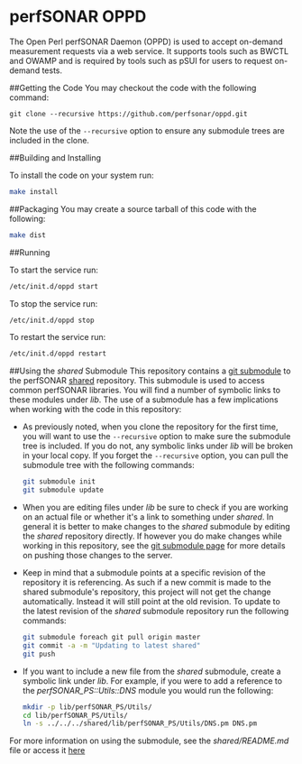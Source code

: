 # perfSONAR OPPD

The Open Perl perfSONAR Daemon (OPPD)  is used to accept on-demand measurement requests via a web service. It supports tools such as BWCTL and OWAMP and is required by tools such as pSUI for users to request on-demand tests. 


##Getting the Code
You may checkout the code with the following command:

```
git clone --recursive https://github.com/perfsonar/oppd.git
```

Note the use of the `--recursive` option to ensure any submodule trees are included in the clone.

##Building and Installing

To install the code on your system run:

```bash
make install
```

##Packaging
You may create a source tarball of this code with the following:

```bash
make dist
```
##Running 

To start the service run:

```bash
/etc/init.d/oppd start
```

To stop the service run:

```bash
/etc/init.d/oppd stop
```

To restart the service run:

```bash
/etc/init.d/oppd restart
```

##Using the *shared* Submodule
This repository contains a [git submodule](http://git-scm.com/book/en/v2/Git-Tools-Submodules) to the perfSONAR [shared](https://github.com/perfsonar/perl-shared) repository. This submodule is used to access common perfSONAR libraries. You will find a number of symbolic links to these modules under *lib*. The use of a submodule has a few implications when working with the code in this repository:

* As previously noted, when you clone the repository for the first time, you will want to use the `--recursive` option to make sure the submodule tree is included. If you do not, any symbolic links under *lib* will be broken in your local copy. If you forget the `--recursive` option, you can pull the submodule tree with the following commands:

    ```bash
    git submodule init
    git submodule update
    ```
* When you are editing files under *lib* be sure to check if you are working on an actual file or whether it's a link to something under *shared*. In general it is better to make changes to the *shared* submodule by editing the *shared* repository directly. If however you do make changes while working in this repository, see the [git submodule page](http://git-scm.com/book/en/v2/Git-Tools-Submodules#Working-on-a-Project-with-Submodules) for more details on pushing those changes to the server.
* Keep in mind that a submodule points at a specific revision of the repository it is referencing. As such if a new commit is made to the shared submodule's repository, this project will not get the change automatically. Instead it will still point at the old revision. To update to the latest revision of the *shared* submodule repository run the following commands:

    ```bash
    git submodule foreach git pull origin master
    git commit -a -m "Updating to latest shared"
    git push
    ```
* If you want to include a new file from the *shared* submodule, create a symbolic link under *lib*. For example, if you were to add a reference to the  *perfSONAR_PS::Utils::DNS* module you would run the following:

    ```bash
    mkdir -p lib/perfSONAR_PS/Utils/
    cd lib/perfSONAR_PS/Utils/
    ln -s ../../../shared/lib/perfSONAR_PS/Utils/DNS.pm DNS.pm
    ```
For more information on using the submodule, see the *shared/README.md* file or access it [here](https://github.com/perfsonar/perl-shared/blob/master/README.md) 

